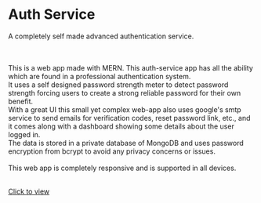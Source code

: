 # Auth Service

A completely self made advanced authentication service. 

<br><br> 
This is a web app made with MERN. This auth-service app has all the ability which are found in a professional authentication system.
<br> It uses a self designed password strength meter to detect password strength forcing users to create a strong reliable password for their own benefit.
<br> With a great UI this small yet complex web-app also uses google's smtp service to send emails for verification codes, reset password link, etc., and it comes along with a dashboard showing some details about the user logged in.
<br> The data is stored in a private database of MongoDB and uses password encryption from bcrypt to avoid any privacy concerns or issues.
<br><br> This web app is completely responsive and is supported in all devices. 

<br>
<a href="mernauth-opb6.onrender.com/">Click to view</a>
